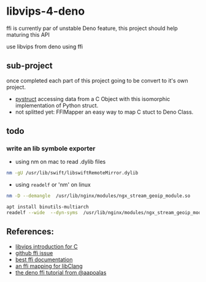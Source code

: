 # libvips-4-deno

ffi is currently par of unstable Deno feature, this project should help maturing this API

use libvips from deno using ffi

## sub-project

once completed each part of this project going to be convert to it's own project.

- [pystruct](https://deno.land/x/pystruct@0.0.3) accessing data from a C Object with this isomorphic implementation of Python struct.
- not splitted yet: FFIMapper an easy way to map C stuct to Deno Class.

## todo

### write an lib symbole exporter

- using nm on mac to read .dylib files
```bash
nm -gU /usr/lib/swift/libswiftRemoteMirror.dylib
```

- using `readelf` or 'nm' on linux
```bash
nm -D --demangle  /usr/lib/nginx/modules/ngx_stream_geoip_module.so

apt install binutils-multiarch
readelf --wide  --dyn-syms  /usr/lib/nginx/modules/ngx_stream_geoip_module.so
```

## References:

- [libvips introduction for C](https://github.com/libvips/libvips/blob/master/doc/How-it-works.md)
- [github ffi issue](https://github.com/denoland/deno/issues/17466)
- [best ffi documentation](https://denonomicon.deno.dev/)
- [an ffi mapping for libClang](https://github.com/aapoalas/libclang_deno)
- [the deno ffi tutorial from @aapoalas](https://github.com/aapoalas/deno-ffi-tutorial)
